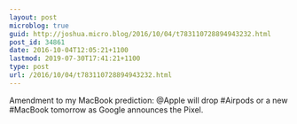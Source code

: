 ```yaml
---
layout: post
microblog: true
guid: http://joshua.micro.blog/2016/10/04/t783110728894943232.html
post_id: 34861
date: 2016-10-04T12:05:21+1100
lastmod: 2019-07-30T17:41:21+1100
type: post
url: /2016/10/04/t783110728894943232.html
---
```

Amendment to my MacBook prediction: @Apple will drop #Airpods or a new #MacBook tomorrow as Google announces the Pixel.
